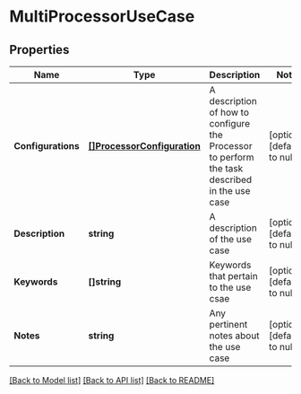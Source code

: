 # MultiProcessorUseCase

## Properties
Name | Type | Description | Notes
------------ | ------------- | ------------- | -------------
**Configurations** | [**[]ProcessorConfiguration**](ProcessorConfiguration.md) | A description of how to configure the Processor to perform the task described in the use case | [optional] [default to null]
**Description** | **string** | A description of the use case | [optional] [default to null]
**Keywords** | **[]string** | Keywords that pertain to the use csae | [optional] [default to null]
**Notes** | **string** | Any pertinent notes about the use case | [optional] [default to null]

[[Back to Model list]](../README.md#documentation-for-models) [[Back to API list]](../README.md#documentation-for-api-endpoints) [[Back to README]](../README.md)

